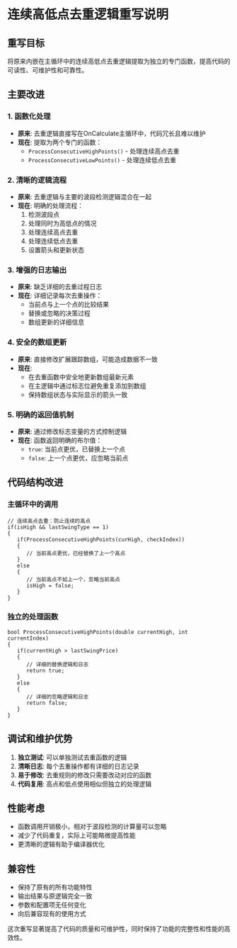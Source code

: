 # 连续高低点去重逻辑重写说明

## 重写目标
将原来内嵌在主循环中的连续高低点去重逻辑提取为独立的专门函数，提高代码的可读性、可维护性和可靠性。

## 主要改进

### 1. 函数化处理
- **原来**: 去重逻辑直接写在OnCalculate主循环中，代码冗长且难以维护
- **现在**: 提取为两个专门的函数：
  - `ProcessConsecutiveHighPoints()` - 处理连续高点去重
  - `ProcessConsecutiveLowPoints()` - 处理连续低点去重

### 2. 清晰的逻辑流程
- **原来**: 去重逻辑与主要的波段检测逻辑混合在一起
- **现在**: 明确的处理流程：
  1. 检测波段点
  2. 处理同时为高低点的情况
  3. 处理连续高点去重
  4. 处理连续低点去重
  5. 设置箭头和更新状态

### 3. 增强的日志输出
- **原来**: 缺乏详细的去重过程日志
- **现在**: 详细记录每次去重操作：
  - 当前点与上一个点的比较结果
  - 替换或忽略的决策过程
  - 数组更新的详细信息

### 4. 安全的数组更新
- **原来**: 直接修改扩展跟踪数组，可能造成数据不一致
- **现在**: 
  - 在去重函数中安全地更新数组最新元素
  - 在主逻辑中通过标志位避免重复添加到数组
  - 保持数组状态与实际显示的箭头一致

### 5. 明确的返回值机制
- **原来**: 通过修改标志变量的方式控制逻辑
- **现在**: 函数返回明确的布尔值：
  - `true`: 当前点更优，已替换上一个点
  - `false`: 上一个点更优，应忽略当前点

## 代码结构改进

### 主循环中的调用
```mql5
// 连续高点去重：防止连续的高点
if(isHigh && lastSwingType == 1)
{
   if(ProcessConsecutiveHighPoints(curHigh, checkIndex))
   {
      // 当前高点更优，已经替换了上一个高点
   }
   else
   {
      // 当前高点不如上一个，忽略当前高点
      isHigh = false;
   }
}
```

### 独立的处理函数
```mql5
bool ProcessConsecutiveHighPoints(double currentHigh, int currentIndex)
{
   if(currentHigh > lastSwingPrice)
   {
      // 详细的替换逻辑和日志
      return true;
   }
   else
   {
      // 详细的忽略逻辑和日志
      return false;
   }
}
```

## 调试和维护优势

1. **独立测试**: 可以单独测试去重函数的逻辑
2. **清晰日志**: 每个去重操作都有详细的日志记录
3. **易于修改**: 去重规则的修改只需要改动对应的函数
4. **代码复用**: 高点和低点使用相似但独立的处理逻辑

## 性能考虑

- 函数调用开销极小，相对于波段检测的计算量可以忽略
- 减少了代码重复，实际上可能略微提高性能
- 更清晰的逻辑有助于编译器优化

## 兼容性

- 保持了原有的所有功能特性
- 输出结果与原逻辑完全一致
- 参数和配置项无任何变化
- 向后兼容现有的使用方式

这次重写显著提高了代码的质量和可维护性，同时保持了功能的完整性和性能的高效性。
